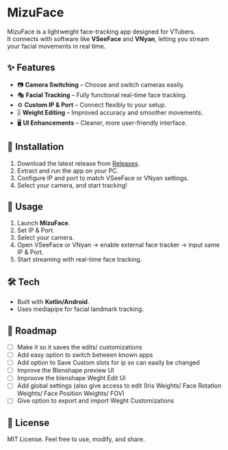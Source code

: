 # MizuFace

MizuFace is a lightweight face-tracking app designed for VTubers.  
It connects with software like **VSeeFace** and **VNyan**, letting you stream your facial movements in real time.  

## ✨ Features
- 📷 **Camera Switching** – Choose and switch cameras easily.  
- 🎭 **Facial Tracking** – Fully functional real-time face tracking.  
- ⚙️ **Custom IP & Port** – Connect flexibly to your setup.  
- 🎚️ **Weight Editing** – Improved accuracy and smoother movements.  
- 🖥️ **UI Enhancements** – Cleaner, more user-friendly interface.  

## 🚀 Installation
1. Download the latest release from [Releases](../../releases).  
2. Extract and run the app on your PC.  
3. Configure IP and port to match VSeeFace or VNyan settings.  
4. Select your camera, and start tracking!  

## 📖 Usage
1. Launch **MizuFace**.  
2. Set IP & Port.  
3. Select your camera.  
4. Open VSeeFace or VNyan → enable external face tracker → input same IP & Port.  
5. Start streaming with real-time face tracking.  

## 🛠️ Tech
- Built with **Kotlin/Android**.  
- Uses mediapipe for facial landmark tracking.  

## 📌 Roadmap
- [ ] Make it so it saves the edits/ customizations
- [ ] Add easy option to switch between known apps  
- [ ] Add option to Save Custom slots for ip so can easily be changed
- [ ] Improve the Blenshape preview UI
- [ ] Improove the blenshape Weght Edit UI
- [ ] Add global settings (also give access to edit (Iris Weights/ Face Rotation Weights/ Face Position Weights/ FOV)
- [ ] Give option to export and import Weght Customizations

## 📜 License
MIT License. Feel free to use, modify, and share.  
